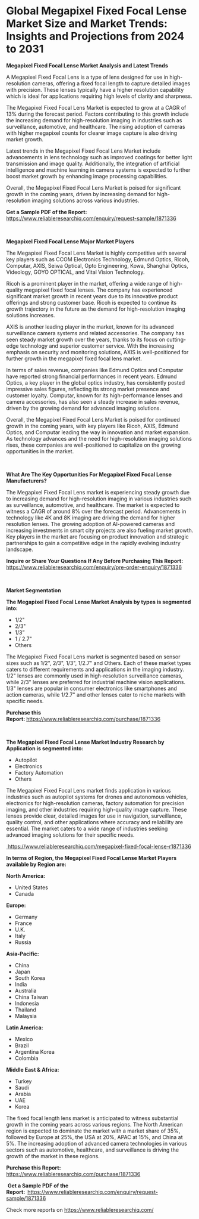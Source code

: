 <p><h1>Global Megapixel Fixed Focal Lense Market Size and Market Trends: Insights and Projections from 2024 to 2031</h1></p><p><strong>Megapixel Fixed Focal Lense Market Analysis and Latest Trends</strong></p>
<p><p>A Megapixel Fixed Focal Lens is a type of lens designed for use in high-resolution cameras, offering a fixed focal length to capture detailed images with precision. These lenses typically have a higher resolution capability which is ideal for applications requiring high levels of clarity and sharpness.</p><p>The Megapixel Fixed Focal Lens Market is expected to grow at a CAGR of 13% during the forecast period. Factors contributing to this growth include the increasing demand for high-resolution imaging in industries such as surveillance, automotive, and healthcare. The rising adoption of cameras with higher megapixel counts for clearer image capture is also driving market growth.</p><p>Latest trends in the Megapixel Fixed Focal Lens Market include advancements in lens technology such as improved coatings for better light transmission and image quality. Additionally, the integration of artificial intelligence and machine learning in camera systems is expected to further boost market growth by enhancing image processing capabilities.</p><p>Overall, the Megapixel Fixed Focal Lens Market is poised for significant growth in the coming years, driven by increasing demand for high-resolution imaging solutions across various industries.</p></p>
<p><strong>Get a Sample PDF of the Report:&nbsp;</strong> <a href="https://www.reliableresearchiq.com/enquiry/request-sample/1871336">https://www.reliableresearchiq.com/enquiry/request-sample/1871336</a></p>
<p>&nbsp;</p>
<p><strong>Megapixel Fixed Focal Lense Major Market Players</strong></p>
<p><p>The Megapixel Fixed Focal Lens Market is highly competitive with several key players such as CCOM Electronics Technology, Edmund Optics, Ricoh, Computar, AXIS, Seiwa Optical, Opto Engineering, Kowa, Shanghai Optics, Videology, GOYO OPTICAL, and Vital Vision Technology.</p><p>Ricoh is a prominent player in the market, offering a wide range of high-quality megapixel fixed focal lenses. The company has experienced significant market growth in recent years due to its innovative product offerings and strong customer base. Ricoh is expected to continue its growth trajectory in the future as the demand for high-resolution imaging solutions increases.</p><p>AXIS is another leading player in the market, known for its advanced surveillance camera systems and related accessories. The company has seen steady market growth over the years, thanks to its focus on cutting-edge technology and superior customer service. With the increasing emphasis on security and monitoring solutions, AXIS is well-positioned for further growth in the megapixel fixed focal lens market.</p><p>In terms of sales revenue, companies like Edmund Optics and Computar have reported strong financial performances in recent years. Edmund Optics, a key player in the global optics industry, has consistently posted impressive sales figures, reflecting its strong market presence and customer loyalty. Computar, known for its high-performance lenses and camera accessories, has also seen a steady increase in sales revenue, driven by the growing demand for advanced imaging solutions.</p><p>Overall, the Megapixel Fixed Focal Lens Market is poised for continued growth in the coming years, with key players like Ricoh, AXIS, Edmund Optics, and Computar leading the way in innovation and market expansion. As technology advances and the need for high-resolution imaging solutions rises, these companies are well-positioned to capitalize on the growing opportunities in the market.</p></p>
<p>&nbsp;</p>
<p><strong>What Are The Key Opportunities For Megapixel Fixed Focal Lense Manufacturers?</strong></p>
<p><p>The Megapixel Fixed Focal Lens market is experiencing steady growth due to increasing demand for high-resolution imaging in various industries such as surveillance, automotive, and healthcare. The market is expected to witness a CAGR of around 8% over the forecast period. Advancements in technology like 4K and 8K imaging are driving the demand for higher resolution lenses. The growing adoption of AI-powered cameras and increasing investments in smart city projects are also fueling market growth. Key players in the market are focusing on product innovation and strategic partnerships to gain a competitive edge in the rapidly evolving industry landscape.</p></p>
<p><strong>Inquire or Share Your Questions If Any Before Purchasing This Report:</strong> <a href="https://www.reliableresearchiq.com/enquiry/pre-order-enquiry/1871336">https://www.reliableresearchiq.com/enquiry/pre-order-enquiry/1871336</a></p>
<p>&nbsp;</p>
<p><strong>Market Segmentation</strong></p>
<p><strong>The Megapixel Fixed Focal Lense Market Analysis by types is segmented into:</strong></p>
<p><ul><li>1/2"</li><li>2/3"</li><li>1/3”</li><li>1 / 2.7"</li><li>Others</li></ul></p>
<p><p>The Megapixel Fixed Focal Lens market is segmented based on sensor sizes such as 1/2", 2/3", 1/3", 1/2.7" and Others. Each of these market types caters to different requirements and applications in the imaging industry. 1/2" lenses are commonly used in high-resolution surveillance cameras, while 2/3" lenses are preferred for industrial machine vision applications. 1/3" lenses are popular in consumer electronics like smartphones and action cameras, while 1/2.7" and other lenses cater to niche markets with specific needs.</p></p>
<p><strong>Purchase this Report:&nbsp;</strong><a href="https://www.reliableresearchiq.com/purchase/1871336">https://www.reliableresearchiq.com/purchase/1871336</a></p>
<p>&nbsp;</p>
<p><strong>The Megapixel Fixed Focal Lense Market Industry Research by Application is segmented into:</strong></p>
<p><ul><li>Autopilot</li><li>Electronics</li><li>Factory Automation</li><li>Others</li></ul></p>
<p><p>The Megapixel Fixed Focal Lens market finds application in various industries such as autopilot systems for drones and autonomous vehicles, electronics for high-resolution cameras, factory automation for precision imaging, and other industries requiring high-quality image capture. These lenses provide clear, detailed images for use in navigation, surveillance, quality control, and other applications where accuracy and reliability are essential. The market caters to a wide range of industries seeking advanced imaging solutions for their specific needs.</p></p>
<p><a href="https://www.reliableresearchiq.com/megapixel-fixed-focal-lense-r1871336">&nbsp;https://www.reliableresearchiq.com/megapixel-fixed-focal-lense-r1871336</a></p>
<p><strong>In terms of Region, the Megapixel Fixed Focal Lense Market Players available by Region are:</strong></p>
<p>
    <p> <strong> North America: </strong>
        <ul>
            <li>United States</li>
            <li>Canada</li>
        </ul>
        </p> 
    <p> <strong> Europe: </strong>
        <ul>
            <li>Germany</li>
            <li>France</li>
            <li>U.K.</li>
            <li>Italy</li>
            <li>Russia</li>
        </ul>
        </p> 
    <p> <strong> Asia-Pacific: </strong>
        <ul>
            <li>China</li>
            <li>Japan</li>
            <li>South Korea</li>
            <li>India</li>
            <li>Australia</li>
            <li>China Taiwan</li>
            <li>Indonesia</li>
            <li>Thailand</li>
            <li>Malaysia</li>
        </ul>
        </p> 
    <p> <strong> Latin America: </strong>
        <ul>
            <li>Mexico</li>
            <li>Brazil</li>
            <li>Argentina Korea</li>
            <li>Colombia</li>
        </ul>
        </p> 
    <p> <strong> Middle East & Africa: </strong>
        <ul>
            <li>Turkey</li>
            <li>Saudi</li>
            <li>Arabia</li>
            <li>UAE</li>
            <li>Korea</li>
        </ul>
    </p>
    </p>
<p><p>The fixed focal length lens market is anticipated to witness substantial growth in the coming years across various regions. The North American region is expected to dominate the market with a market share of 35%, followed by Europe at 25%, the USA at 20%, APAC at 15%, and China at 5%. The increasing adoption of advanced camera technologies in various sectors such as automotive, healthcare, and surveillance is driving the growth of the market in these regions.</p></p>
<p><strong>Purchase this Report: </strong><a href="https://www.reliableresearchiq.com/purchase/1871336">https://www.reliableresearchiq.com/purchase/1871336</a></p>
<p>&nbsp;<strong>Get a Sample PDF of the Report:&nbsp;&nbsp;</strong><a href="https://www.reliableresearchiq.com/enquiry/request-sample/1871336">https://www.reliableresearchiq.com/enquiry/request-sample/1871336</a></p>
<p><strong></strong></p>
<p>Check more reports on <a href="https://www.reliableresearchiq.com/">https://www.reliableresearchiq.com/</a></p>